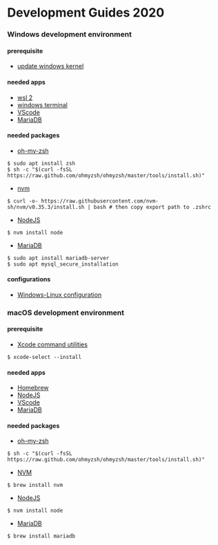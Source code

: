 # Development Guides 2020

### Windows development environment

#### prerequisite

- [update windows kernel](https://aka.ms/wsl2kernel)

#### needed apps

- [wsl 2](https://docs.microsoft.com/en-us/windows/wsl/install-win10)
- [windows terminal](https://www.microsoft.com/en-us/p/windows-terminal/9n0dx20hk701?activetab=pivot:overviewtab)
- [VScode](https://code.visualstudio.com/)
- [MariaDB](https://mariadb.org/)

#### needed packages

- [oh-my-zsh]()
```
$ sudo apt install zsh
$ sh -c "$(curl -fsSL https://raw.github.com/ohmyzsh/ohmyzsh/master/tools/install.sh)"
```
- [nvm]()
```
$ curl -o- https://raw.githubusercontent.com/nvm-sh/nvm/v0.35.3/install.sh | bash # then copy export path to .zshrc
```
- [NodeJS]()
```
$ nvm install node
```

- [MariaDB](https://www.digitalocean.com/community/tutorials/how-to-install-mariadb-on-ubuntu-20-04)
```
$ sudo apt install mariadb-server
$ sudo apt mysql_secure_installation
```

#### configurations

- [Windows-Linux configuration](https://dev.to/seanwelshbrown/setting-up-windows-subsystem-for-linux-wsl-2-as-a-bootcamp-grad-1e7)

### macOS development environment

#### prerequisite

- [Xcode command utilities](https://osxdaily.com/2014/02/12/install-command-line-tools-mac-os-x/)
```
$ xcode-select --install
```

#### needed apps

- [Homebrew](https://brew.sh/)
- [NodeJS](https://nodejs.org)
- [VScode](https://code.visualstudio.com/)
- [MariaDB](https://mariadb.org/)

#### needed packages

- [oh-my-zsh]()
```
$ sh -c "$(curl -fsSL https://raw.github.com/ohmyzsh/ohmyzsh/master/tools/install.sh)"
```
- [NVM]()
```
$ brew install nvm
```
- [NodeJS]()

```
$ nvm install node
```

- [MariaDB]()

```
$ brew install mariadb
```
